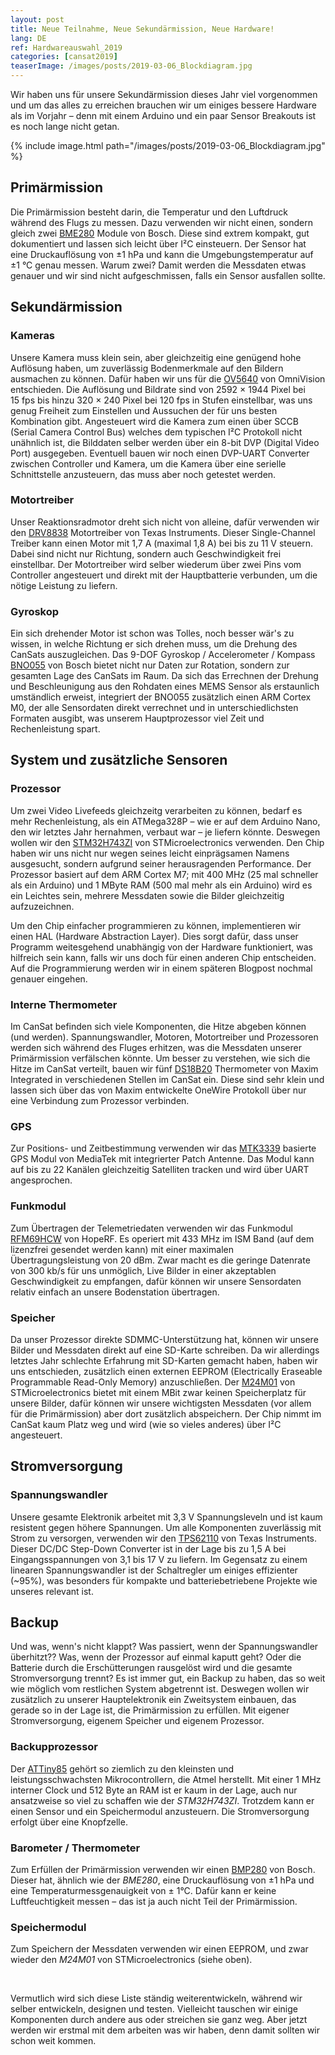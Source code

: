 ```yaml
---
layout: post
title: Neue Teilnahme, Neue Sekundärmission, Neue Hardware!
lang: DE
ref: Hardwareauswahl_2019
categories: [cansat2019]
teaserImage: /images/posts/2019-03-06_Blockdiagram.jpg
---
```


Wir haben uns für unsere Sekundärmission dieses Jahr viel vorgenommen und um das alles zu erreichen brauchen wir um einiges bessere Hardware als im Vorjahr – denn mit einem Arduino und ein paar Sensor Breakouts ist es noch lange nicht getan.

{% include image.html path="/images/posts/2019-03-06_Blockdiagram.jpg" %}

## Primärmission

Die Primärmission besteht darin, die Temperatur und den Luftdruck während des Flugs zu messen. Dazu verwenden wir nicht einen, sondern gleich zwei [BME280](https://ae-bst.resource.bosch.com/media/_tech/media/datasheets/BST-BME280-DS002.pdf) Module von Bosch. Diese sind extrem kompakt, gut dokumentiert und lassen sich leicht über I²C einsteuern. Der Sensor hat eine Druckauflösung von ±1&nbsp;hPa und kann die Umgebungstemperatur auf ±1&nbsp;°C genau messen. Warum zwei? Damit werden die Messdaten etwas genauer und wir sind nicht aufgeschmissen, falls ein Sensor ausfallen sollte.

## Sekundärmission

### Kameras

Unsere Kamera muss klein sein, aber gleichzeitig eine genügend hohe Auflösung haben, um zuverlässig Bodenmerkmale auf den Bildern ausmachen zu können. Dafür haben wir uns für die [OV5640](https://cdn.sparkfun.com/datasheets/Sensors/LightImaging/OV5640_datasheet.pdf) von OmniVision entschieden. Die Auflösung und Bildrate sind von 2592&nbsp;×&nbsp;1944 Pixel bei 15&nbsp;fps bis hinzu 320&nbsp;×&nbsp;240 Pixel bei 120&nbsp;fps in Stufen einstellbar, was uns genug Freiheit zum Einstellen und Aussuchen der für uns besten Kombination gibt. Angesteuert wird die Kamera zum einen über SCCB (Serial Camera Control Bus) welches dem typischen I²C Protokoll nicht unähnlich ist, die Bilddaten selber werden über ein 8-bit DVP (Digital Video Port) ausgegeben. Eventuell bauen wir noch einen DVP-UART Converter zwischen Controller und Kamera, um die Kamera über eine serielle Schnittstelle anzusteuern, das muss aber noch getestet werden.

### Motortreiber

Unser Reaktionsradmotor dreht sich nicht von alleine, dafür verwenden wir den [DRV8838](http://www.ti.com/lit/ds/symlink/drv8838.pdf) Motortreiber von Texas Instruments. Dieser Single-Channel Treiber kann einen Motor mit 1,7&nbsp;A (maximal 1,8&nbsp;A) bei bis zu 11&nbsp;V steuern. Dabei sind nicht nur Richtung, sondern auch Geschwindigkeit frei einstellbar. Der Motortreiber wird selber wiederum über zwei Pins vom Controller angesteuert und direkt mit der Hauptbatterie verbunden, um die nötige Leistung zu liefern.

### Gyroskop

Ein sich drehender Motor ist schon was Tolles, noch besser wär's zu wissen, in welche Richtung er sich drehen muss, um die Drehung des CanSats auszugleichen. Das 9-DOF Gyroskop / Accelerometer / Kompass [BNO055](https://ae-bst.resource.bosch.com/media/_tech/media/datasheets/BST-BNO055-DS000.pdf) von Bosch bietet nicht nur Daten zur Rotation, sondern zur gesamten Lage des CanSats im Raum. Da sich das Errechnen der Drehung und Beschleunigung aus den Rohdaten eines MEMS Sensor als erstaunlich umständlich erweist, integriert der BNO055 zusätzlich einen ARM Cortex M0, der alle Sensordaten direkt verrechnet und in unterschiedlichsten Formaten ausgibt, was unserem Hauptprozessor viel Zeit und Rechenleistung spart.

## System und zusätzliche Sensoren

### Prozessor

Um zwei Video Livefeeds gleichzeitg verarbeiten zu können, bedarf es mehr Rechenleistung, als ein ATMega328P – wie er auf dem Arduino Nano, den wir letztes Jahr hernahmen, verbaut war – je liefern könnte. Deswegen wollen wir den [STM32H743ZI](https://www.st.com/resource/en/datasheet/stm32h743zi.pdf) von STMicroelectronics verwenden. Den Chip haben wir uns nicht nur wegen seines leicht einprägsamen Namens ausgesucht, sondern aufgrund seiner herausragenden Performance. Der Prozessor basiert auf dem ARM Cortex M7; mit 400&nbsp;MHz (25 mal schneller als ein Arduino) und 1&nbsp;MByte RAM (500 mal mehr als ein Arduino) wird es ein Leichtes sein, mehrere Messdaten sowie die Bilder gleichzeitig aufzuzeichnen.

Um den Chip einfacher programmieren zu können, implementieren wir einen HAL (Hardware Abstraction Layer). Dies sorgt dafür, dass unser Programm weitesgehend unabhängig von der Hardware funktioniert, was hilfreich sein kann, falls wir uns doch für einen anderen Chip entscheiden. Auf die Programmierung werden wir in einem späteren Blogpost nochmal genauer eingehen.

### Interne Thermometer

Im CanSat befinden sich viele Komponenten, die Hitze abgeben können (und werden). Spannungswandler, Motoren, Motortreiber und Prozessoren werden sich während des Fluges erhitzen, was die Messdaten unserer Primärmission verfälschen könnte. Um besser zu verstehen, wie sich die Hitze im CanSat verteilt, bauen wir fünf [DS18B20](https://datasheets.maximintegrated.com/en/ds/DS18B20.pdf) Thermometer von Maxim Integrated in verschiedenen Stellen im CanSat ein. Diese sind sehr klein und lassen sich über das von Maxim entwickelte OneWire Protokoll über nur eine Verbindung zum Prozessor verbinden.

### GPS

Zur Positions- und Zeitbestimmung verwenden wir das [MTK3339](https://cdn-shop.adafruit.com/datasheets/GlobalTop-FGPMMOPA6H-Datasheet-V0A.pdf) basierte GPS Modul von MediaTek mit integrierter Patch Antenne. Das Modul kann auf bis zu 22 Kanälen gleichzeitig Satelliten tracken und wird über UART angesprochen.

### Funkmodul

Zum Übertragen der Telemetriedaten verwenden wir das Funkmodul [RFM69HCW](https://cdn.sparkfun.com/datasheets/Wireless/General/RFM69HCW-V1.1.pdf) von HopeRF. Es operiert mit 433&nbsp;MHz im ISM Band (auf dem lizenzfrei gesendet werden kann) mit einer maximalen Übertragungsleistung von 20&nbsp;dBm. Zwar macht es die geringe Datenrate von 300&nbsp;kb/s für uns unmöglich, Live Bilder in einer akzeptablen Geschwindigkeit zu empfangen, dafür können wir unsere Sensordaten relativ einfach an unsere Bodenstation übertragen.

### Speicher

Da unser Prozessor direkte SDMMC-Unterstützung hat, können wir unsere Bilder und Messdaten direkt auf eine SD-Karte schreiben. Da wir allerdings letztes Jahr schlechte Erfahrung mit SD-Karten gemacht haben, haben wir uns entschieden, zusätzlich einen externen EEPROM (Electrically Eraseable Programmable Read-Only Memory) anzuschließen. Der [M24M01](https://www.st.com/resource/en/datasheet/m24m01-r.pdf) von STMicroelectronics bietet mit einem MBit zwar keinen Speicherplatz für unsere Bilder, dafür können wir unsere wichtigsten Messdaten (vor allem für die Primärmission) aber dort zusätzlich abspeichern. Der Chip nimmt im CanSat kaum Platz weg und wird (wie so vieles anderes) über I²C angesteuert.

## Stromversorgung

### Spannungswandler

Unsere gesamte Elektronik arbeitet mit 3,3&nbsp;V Spannungsleveln und ist kaum resistent gegen höhere Spannungen. Um alle Komponenten zuverlässig mit Strom zu versorgen, verwenden wir den [TPS62110](http://www.ti.com/lit/ds/symlink/tps62110.pdf) von Texas Instruments. Dieser DC/DC Step-Down Converter ist in der Lage bis zu 1,5&nbsp;A bei Eingangsspannungen von 3,1 bis 17&nbsp;V zu liefern. Im Gegensatz zu einem linearen Spannungswandler ist der Schaltregler um einiges effizienter (~95%), was besonders für kompakte und batteriebetriebene Projekte wie unseres relevant ist.

## Backup

Und was, wenn's nicht klappt? Was passiert, wenn der Spannungswandler überhitzt?? Was, wenn der Prozessor auf einmal kaputt geht? Oder die Batterie durch die Erschütterungen rausgelöst wird und die gesamte Stromversorgung trennt? Es ist immer gut, ein Backup zu haben, das so weit wie möglich vom restlichen System abgetrennt ist. Deswegen wollen wir zusätzlich zu unserer Hauptelektronik ein Zweitsystem einbauen, das gerade so in der Lage ist, die Primärmission zu erfüllen. Mit eigener Stromversorgung, eigenem Speicher und eigenem Prozessor.

### Backupprozessor

Der [ATTiny85](http://ww1.microchip.com/downloads/en/DeviceDoc/Atmel-2586-AVR-8-bit-Microcontroller-ATtiny25-ATtiny45-ATtiny85_Datasheet.pdf) gehört so ziemlich zu den kleinsten und leistungsschwachsten Mikrocontrollern, die Atmel herstellt. Mit einer 1&nbsp;MHz interner Clock und 512&nbsp;Byte an RAM ist er kaum in der Lage, auch nur ansatzweise so viel zu schaffen wie der *STM32H743ZI*. Trotzdem kann er einen Sensor und ein Speichermodul anzusteuern. Die Stromversorgung erfolgt über eine Knopfzelle.

### Barometer / Thermometer

Zum Erfüllen der Primärmission verwenden wir einen [BMP280](https://ae-bst.resource.bosch.com/media/_tech/media/datasheets/BST-BMP280-DS001.pdf) von Bosch. Dieser hat, ähnlich wie der *BME280*, eine Druckauflösung von ±1&nbsp;hPa und eine Temperaturmessgenauigkeit von ±&nbsp;1°C. Dafür kann er keine Luftfeuchtigkeit messen – das ist ja auch nicht Teil der Primärmission.

### Speichermodul

Zum Speichern der Messdaten verwenden wir einen EEPROM, und zwar wieder den *M24M01* von STMicroelectronics (siehe oben).

<br />

Vermutlich wird sich diese Liste ständig weiterentwickeln, während wir selber entwickeln, designen und testen. Vielleicht tauschen wir einige Komponenten durch andere aus oder streichen sie ganz weg. Aber jetzt werden wir erstmal mit dem arbeiten was wir haben, denn damit sollten wir schon weit kommen.

